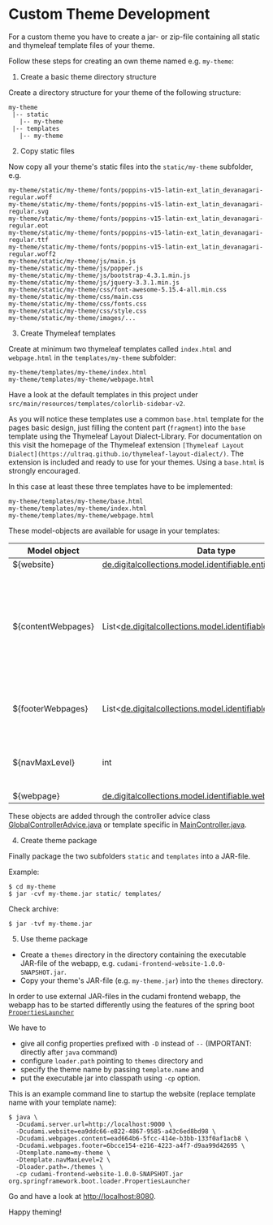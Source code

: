 # Custom Theme Development

For a custom theme you have to create a jar- or zip-file containing all static and thymeleaf template files of your theme.

Follow these steps for creating an own theme named e.g. `my-theme`:

1. Create a basic theme directory structure

Create a directory structure for your theme of the following structure:

```
my-theme
 |-- static
   |-- my-theme
 |-- templates
   |-- my-theme
```

2. Copy static files

Now copy all your theme's static files into the `static/my-theme` subfolder, e.g.

```
my-theme/static/my-theme/fonts/poppins-v15-latin-ext_latin_devanagari-regular.woff
my-theme/static/my-theme/fonts/poppins-v15-latin-ext_latin_devanagari-regular.svg
my-theme/static/my-theme/fonts/poppins-v15-latin-ext_latin_devanagari-regular.eot
my-theme/static/my-theme/fonts/poppins-v15-latin-ext_latin_devanagari-regular.ttf
my-theme/static/my-theme/fonts/poppins-v15-latin-ext_latin_devanagari-regular.woff2
my-theme/static/my-theme/js/main.js
my-theme/static/my-theme/js/popper.js
my-theme/static/my-theme/js/bootstrap-4.3.1.min.js
my-theme/static/my-theme/js/jquery-3.3.1.min.js
my-theme/static/my-theme/css/font-awesome-5.15.4-all.min.css
my-theme/static/my-theme/css/main.css
my-theme/static/my-theme/css/fonts.css
my-theme/static/my-theme/css/style.css 
my-theme/static/my-theme/images/...
```

3. Create Thymeleaf templates

Create at minimum two thymeleaf templates called `index.html` and `webpage.html` in the `templates/my-theme` subfolder:

```
my-theme/templates/my-theme/index.html
my-theme/templates/my-theme/webpage.html
```

Have a look at the default templates in this project under `src/main/resources/templates/colorlib-sidebar-v2`.

As you will notice these templates use a common `base.html` template for the pages basic design, just filling the content part (`fragment`) into the `base` template using the Thymeleaf Layout Dialect-Library.  For documentation on this visit the homepage of the Thymeleaf extension `[Thymeleaf Layout Dialect](https://ultraq.github.io/thymeleaf-layout-dialect/)`. The extension is included and ready to use for your themes. Using a `base.html` is strongly encouraged.

In this case at least these three templates have to be implemented:

```
my-theme/templates/my-theme/base.html
my-theme/templates/my-theme/index.html
my-theme/templates/my-theme/webpage.html
```

These model-objects are available for usage in your templates:

| Model object | Data type | Description | Scope |
| --- | --- | --- | --- |
| ${website} | [de.digitalcollections.model.identifiable.entity.Website](https://github.com/dbmdz/digitalcollections-model/blob/main/dc-model/src/main/java/de/digitalcollections/model/identifiable/entity/Website.java) | The given website to be shown | global |
| ${contentWebpages} | List&lt;[de.digitalcollections.model.identifiable.web.Webpage](https://github.com/dbmdz/digitalcollections-model/blob/main/dc-model/src/main/java/de/digitalcollections/model/identifiable/web/Webpage.java)&gt; | <ul><li>the top level webpages of the given website (if no content root page has been given by using `-Dcudami.webpages.content=...`)</li><li>the children webpages of the configured "content"-webpage (if content root page has been given)</li></ul> | global |
| ${footerWebpages} | List&lt;[de.digitalcollections.model.identifiable.web.Webpage](https://github.com/dbmdz/digitalcollections-model/blob/main/dc-model/src/main/java/de/digitalcollections/model/identifiable/web/Webpage.java)&gt; | the children webpages of the configured "footer"-webpage of the given website (if footer root page has been given by using `-Dcudami.webpages.footer=...`) | global |
| ${navMaxLevel} | int | the maximum hierarchy level of content pages to be rendered e.g. in a navigation tree (defaults to "3" if not configured by using `-Dtemplate.navMaxLevel=...`) | global |
| ${webpage} | [de.digitalcollections.model.identifiable.web.Webpage](https://github.com/dbmdz/digitalcollections-model/blob/main/dc-model/src/main/java/de/digitalcollections/model/identifiable/web/Webpage.java) | the webpage to be shown | webpage.html |

These objects are added through the controller advice class [GlobalControllerAdvice.java](src/main/java/de/digitalcollections/cudami/frontend/website/controller/advice/GlobalControllerAdvice.java) or template specific in [MainController.java](src/main/java/de/digitalcollections/cudami/frontend/website/controller/MainController.java).

4. Create theme package

Finally package the two subfolders `static` and `templates` into a JAR-file.

Example:

```
$ cd my-theme
$ jar -cvf my-theme.jar static/ templates/
```

Check archive:

```
$ jar -tvf my-theme.jar
```

5. Use theme package

* Create a `themes` directory in the directory containing the executable JAR-file of the webapp, e.g. `cudami-frontend-website-1.0.0-SNAPSHOT.jar`.
* Copy your theme's JAR-file (e.g. `my-theme.jar`) into the `themes` directory.

In order to use external JAR-files in the cudami frontend webapp, the webapp has to be started differently using the features of the spring boot [`PropertiesLauncher`](https://docs.spring.io/spring-boot/docs/current/reference/html/executable-jar.html#executable-jar.property-launcher)

We have to

* give all config properties prefixed with `-D` instead of `--` (IMPORTANT: directly after `java` command)
* configure `loader.path` pointing to `themes` directory and
* specify the theme name by passing `template.name` and
* put the executable jar into classpath using `-cp` option.

This is an example command line to startup the website (replace template name with your template name):

```
$ java \
  -Dcudami.server.url=http://localhost:9000 \
  -Dcudami.website=ea9ddc66-e822-4867-9585-a43c6ed8bd98 \
  -Dcudami.webpages.content=ead664b6-5fcc-414e-b3bb-133f0af1acb8 \
  -Dcudami.webpages.footer=6bcce154-e216-4223-a4f7-d9aa99d42695 \
  -Dtemplate.name=my-theme \
  -Dtemplate.navMaxLevel=2 \
  -Dloader.path=./themes \
  -cp cudami-frontend-website-1.0.0-SNAPSHOT.jar org.springframework.boot.loader.PropertiesLauncher
```

Go and have a look at <http://localhost:8080>.

Happy theming!

